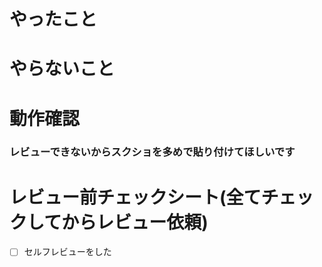 # やったこと

# やらないこと

# 動作確認
### レビューできないからスクショを多めで貼り付けてほしいです

# レビュー前チェックシート(全てチェックしてからレビュー依頼)
- [ ] セルフレビューをした